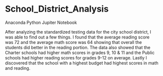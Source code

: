 # School_District_Analysis
Anaconda Python Jupiter Notebook

After analyzing the standardized testing data for the city school district, I was able to find out a few things. I found that the average reading score was 72 and the average math score was 64 showing that overall the students did better in the reading portion. The data also showed that the Charter schools had higher math scores in grades 9, 10 & 11 and the Public schools had higher reading scores for grades 9-12 on average. Lastly I discovered that the school with a highest budget had highest scores in math and reading. 
